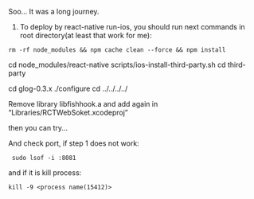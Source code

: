 Soo... It was a long journey.

1. To deploy by react-native run-ios, you should run next commands in root directory(at least that work for me):

`rm -rf node_modules && npm cache clean --force && npm install`

cd node_modules/react-native
scripts/ios-install-third-party.sh
cd third-party

cd glog-0.3.x
./configure
cd ../../../../

Remove library libfishhook.a and add again in “Libraries/RCTWebSoket.xcodeproj”

then you can try...

And check port, if step 1 does not work:

` sudo lsof -i :8081`

and if it is kill process:

`kill -9 <process name(15412)>`